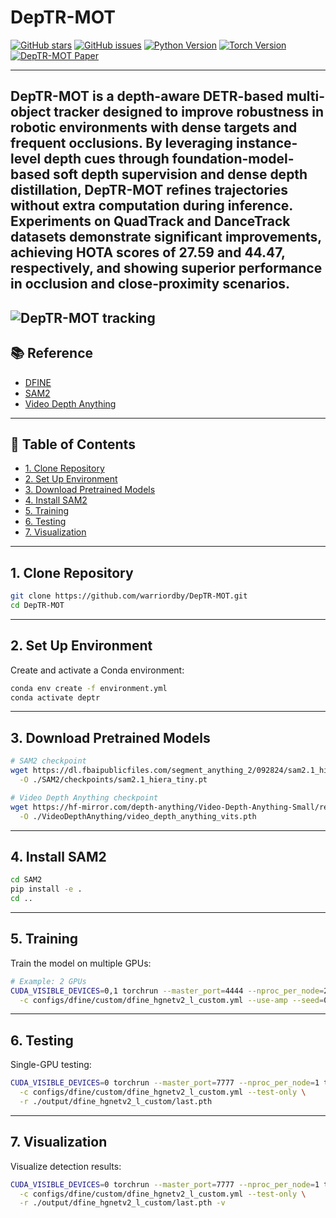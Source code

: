 
# DepTR-MOT
[![GitHub stars](https://img.shields.io/github/stars/warriordby/DepTR-MOT.svg?style=social&color=yellow)](https://github.com/warriordby/DepTR-MOT/stargazers)
[![GitHub issues](https://img.shields.io/github/issues/warriordby/DepTR-MOT.svg?style=flat-square&color=orange)](https://github.com/warriordby/DepTR-MOT/issues)
[![Python Version](https://img.shields.io/badge/python-3.11.9-brightgreen.svg)](https://www.python.org/)
[![Torch Version](https://img.shields.io/badge/torch-2.7.1-red.svg)](https://pytorch.org/)
[![DepTR-MOT Paper](https://img.shields.io/badge/DepTR--MOT-Paper-blue.svg)](https://arxiv.org/abs/2509.17323v1)

---
DepTR-MOT is a depth-aware DETR-based multi-object tracker designed to improve robustness in robotic environments with dense targets and frequent occlusions. By leveraging instance-level depth cues through foundation-model-based soft depth supervision and dense depth distillation, DepTR-MOT refines trajectories without extra computation during inference. Experiments on QuadTrack and DanceTrack datasets demonstrate significant improvements, achieving HOTA scores of 27.59 and 44.47, respectively, and showing superior performance in occlusion and close-proximity scenarios.
---
![DepTR-MOT tracking](./assert/quadtrack.png)
---
<!-- ![DepTR-MOT Pipeline](./assert/pipline.png)
--- -->
## 📚 Reference

- [DFINE](https://github.com/Peterande/D-FINE)  
- [SAM2](https://github.com/facebookresearch/sam2)  
- [Video Depth Anything](https://github.com/DepthAnything/Video-Depth-Anything)  

---

## 📖 Table of Contents

- [1. Clone Repository](#1-clone-repository)  
- [2. Set Up Environment](#2-set-up-environment)  
- [3. Download Pretrained Models](#3-download-pretrained-models)  
- [4. Install SAM2](#4-install-sam2)  
- [5. Training](#5-training)  
- [6. Testing](#6-testing)  
- [7. Visualization](#7-visualization)  

---

## 1. Clone Repository

```bash
git clone https://github.com/warriordby/DepTR-MOT.git
cd DepTR-MOT
````

---

## 2. Set Up Environment

Create and activate a Conda environment:

```bash
conda env create -f environment.yml
conda activate deptr
```

---

## 3. Download Pretrained Models

```bash
# SAM2 checkpoint
wget https://dl.fbaipublicfiles.com/segment_anything_2/092824/sam2.1_hiera_tiny.pt \
  -O ./SAM2/checkpoints/sam2.1_hiera_tiny.pt

# Video Depth Anything checkpoint
wget https://hf-mirror.com/depth-anything/Video-Depth-Anything-Small/resolve/main/video_depth_anything_vits.pth \
  -O ./VideoDepthAnything/video_depth_anything_vits.pth
```

---

## 4. Install SAM2

```bash
cd SAM2
pip install -e .
cd ..
```

---

## 5. Training

Train the model on multiple GPUs:

```bash
# Example: 2 GPUs
CUDA_VISIBLE_DEVICES=0,1 torchrun --master_port=4444 --nproc_per_node=2 train.py \
  -c configs/dfine/custom/dfine_hgnetv2_l_custom.yml --use-amp --seed=0
```

---

## 6. Testing

Single-GPU testing:

```bash
CUDA_VISIBLE_DEVICES=0 torchrun --master_port=7777 --nproc_per_node=1 train.py \
  -c configs/dfine/custom/dfine_hgnetv2_l_custom.yml --test-only \
  -r ./output/dfine_hgnetv2_l_custom/last.pth
```

---

## 7. Visualization

Visualize detection results:

```bash
CUDA_VISIBLE_DEVICES=0 torchrun --master_port=7777 --nproc_per_node=1 train.py \
  -c configs/dfine/custom/dfine_hgnetv2_l_custom.yml --test-only \
  -r ./output/dfine_hgnetv2_l_custom/last.pth -v
```

<!-- --- -->
<!-- 
## 8. TODO

* [ ] Add multi-GPU testing instructions
* [ ] Add example datasets and results
* [ ] Include model evaluation metrics
* [ ] Add detailed troubleshooting guide
* [ ] Add GIF or screenshot examples in README -->